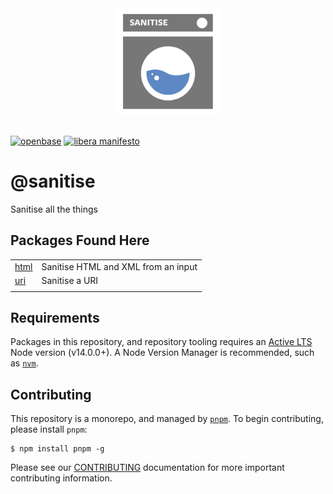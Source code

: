 <div align="center">
  <img width="170" src="https://raw.githubusercontent.com/openbasehq/sanitise/master/assets/base.svg?token=AAASUU65AV2HYYNZ4C4Z233BQW3L6" /><br/><br/>
</div>

[![openbase](https://img.shields.io/badge/view%20on-openbase-blue)](https://openbase.com/search?q=%2540sanitise)
[![libera manifesto](https://img.shields.io/badge/libera-manifesto-lightgrey.svg)](https://liberamanifesto.com)

# @sanitise

Sanitise all the things

## Packages Found Here

|                       |                                     |
| --------------------- | ----------------------------------- |
| [html](packages/html) | Sanitise HTML and XML from an input |
| [uri](packages/uri)   | Sanitise a URI                      |
|                       |                                     |

## Requirements

Packages in this repository, and repository tooling requires an [Active LTS](https://github.com/nodejs/Release) Node version (v14.0.0+).
A Node Version Manager is recommended, such as [`nvm`](https://github.com/nvm-sh/nvm#installing-and-updating).

## Contributing

This repository is a monorepo, and managed by [`pnpm`](https://pnpm.io). To begin contributing, please install `pnpm`:

```console
$ npm install pnpm -g
```

Please see our [CONTRIBUTING]('./.github/CONTRIBUTING.md') documentation for more important contributing information.
